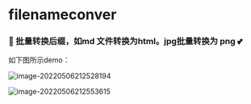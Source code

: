 # filenameconver
### 🚀 批量转换后缀，如md 文件转换为html。jpg批量转换为 png  💕



如下图所示demo：

![image-20220506212528194](https://user-images.githubusercontent.com/53111507/167140766-cdb88b49-3879-414b-a206-bf683da4992b.png)





![image-20220506212553615](https://user-images.githubusercontent.com/53111507/167140788-237161d2-6dda-484e-85c6-debc17dcc596.png)

